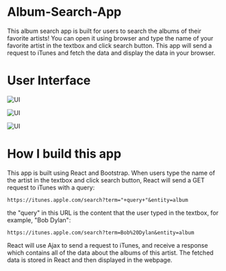 # Album-Search-App
This album search app is built for users to search the albums of their favorite artists! You can open it using browser and type the name of your favorite artist in the textbox and click search button. This app will send a request to iTunes and fetch the data and display the data in your browser. 

# User Interface
![UI](https://github.com/ibwpang/AlbumSearchApp/blob/master/img/1.png)

![UI](https://github.com/ibwpang/AlbumSearchApp/blob/master/img/2.png)

![UI](https://github.com/ibwpang/AlbumSearchApp/blob/master/img/3.png)

# How I build this app
This app is built using React and Bootstrap. When users type the name of the artist in the textbox and click search button, React will send a GET request to iTunes with a query: 
```
https://itunes.apple.com/search?term="+query+"&entity=album

``` 
the "query" in this URL is the content that the user typed in the textbox, for example, "Bob Dylan":
```
https://itunes.apple.com/search?term=Bob%20Dylan&entity=album

``` 
React will use Ajax to send a request to iTunes, and receive a response which contains all of the data about the albums of this artist. The fetched data is stored in React and then displayed in the webpage. 
